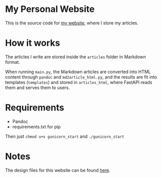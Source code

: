 # My Personal Website

This is the source code for [my website](https://erikucenik.com/), where I store my articles.

# How it works

The articles I write are stored inside the `articles` folder in Markdown format.

When running `main.py`, the Markdown articles are converted into HTML content through `pandoc` and `md2article_html.py`, and the results are fit into templates (`templates`) and stored in `articles_html`, where FastAPI reads them and serves them to users.

# Requirements

- Pandoc
- requirements.txt for pip

Then just `chmod u+x gunicorn_start` and `./gunicorn_start`

# Notes

The design files for this website can be found [here](https://github.com/erikucenik/PersonalWebsiteDesign).
